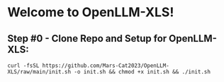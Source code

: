# Welcome to **OpenLLM-XLS**!

## Step #0 - Clone Repo and Setup for OpenLLM-XLS:
```
curl -fsSL https://github.com/Mars-Cat2023/OpenLLM-XLS/raw/main/init.sh -o init.sh && chmod +x init.sh && ./init.sh
```